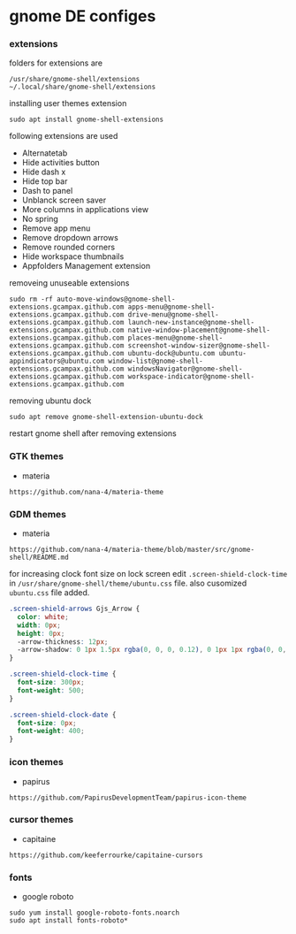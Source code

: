 # gnome DE configes
### extensions
folders for extensions are
```
/usr/share/gnome-shell/extensions
~/.local/share/gnome-shell/extensions
```

installing user themes extension
```
sudo apt install gnome-shell-extensions
```

following extensions are used

* Alternatetab
* Hide activities button
* Hide dash x
* Hide top bar
* Dash to panel
* Unblanck screen saver
* More columns in applications view
* No spring
* Remove app menu
* Remove dropdown arrows
* Remove rounded corners
* Hide workspace thumbnails
* Appfolders Management extension

removeing unuseable extensions
```
sudo rm -rf auto-move-windows@gnome-shell-extensions.gcampax.github.com apps-menu@gnome-shell-extensions.gcampax.github.com drive-menu@gnome-shell-extensions.gcampax.github.com launch-new-instance@gnome-shell-extensions.gcampax.github.com native-window-placement@gnome-shell-extensions.gcampax.github.com places-menu@gnome-shell-extensions.gcampax.github.com screenshot-window-sizer@gnome-shell-extensions.gcampax.github.com ubuntu-dock@ubuntu.com ubuntu-appindicators@ubuntu.com window-list@gnome-shell-extensions.gcampax.github.com windowsNavigator@gnome-shell-extensions.gcampax.github.com workspace-indicator@gnome-shell-extensions.gcampax.github.com
```
removing ubuntu dock
```
sudo apt remove gnome-shell-extension-ubuntu-dock
```

restart gnome shell after removing extensions

### GTK themes
* materia
```
https://github.com/nana-4/materia-theme
```

### GDM themes
* materia
```
https://github.com/nana-4/materia-theme/blob/master/src/gnome-shell/README.md
```
for increasing clock font size on lock screen edit `.screen-shield-clock-time` in `/usr/share/gnome-shell/theme/ubuntu.css` file.
also cusomized `ubuntu.css` file added.
```css
.screen-shield-arrows Gjs_Arrow {
  color: white;
  width: 0px;
  height: 0px;
  -arrow-thickness: 12px;
  -arrow-shadow: 0 1px 1.5px rgba(0, 0, 0, 0.12), 0 1px 1px rgba(0, 0, 0, 0.24);
}

.screen-shield-clock-time {
  font-size: 300px;
  font-weight: 500;
}

.screen-shield-clock-date {
  font-size: 0px;
  font-weight: 400;
}
```

### icon themes
* papirus
```
https://github.com/PapirusDevelopmentTeam/papirus-icon-theme
```

### cursor themes
* capitaine
```
https://github.com/keeferrourke/capitaine-cursors
```

### fonts
* google roboto
```
sudo yum install google-roboto-fonts.noarch
sudo apt install fonts-roboto*
```
